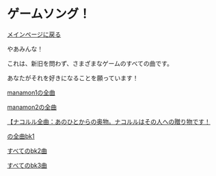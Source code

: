 ﻿# ゲームソング！

[メインページに戻る](index.ja)



やあみんな！

これは、新旧を問わず、さまざまなゲームのすべての曲です。

あなたがそれを好きになることを願っています！


[manamon1の全曲](https://www.dropbox.com/s/gxe9bj2himlbhzi/Manamon%20music.zip?dl=1)


[manamon2の全曲](https://drive.google.com/drive/folders/1cZs5xGgC522X7qH2Xd8mSJLT87PLfxH006:06)


[【ナコルル全曲：あのひとからの奥物。ナコルルはその人への贈り物です！](https://drive.google.com/file/d/1T5GrW3gozuTwHyZumvJOo9WAYnk3mr10/view?usp=sharing)


[の全曲bk1](https://drive.google.com/file/d/1GCl2CX_X8_ITULpDpCL-HdWhYtz9sGZQ/view?usp=sharing)


[すべてのbk2曲](https://www.dropbox.com/s/f0v1vp8ttwb4s3h/bk2%20music.rar?dl=1)


[すべてのbk3曲](https://www.dropbox.com/s/nl69az0gyva6rfc/bk3%20music.rar?dl=1)